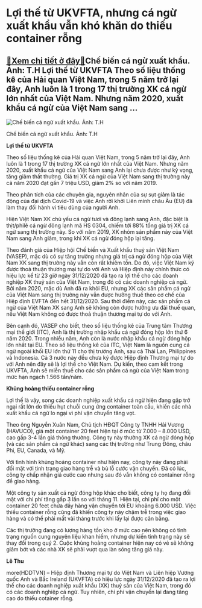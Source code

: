 Lợi thế từ UKVFTA, nhưng cá ngừ xuất khẩu vẫn khó khăn do thiếu container rỗng
==============================================================================

[:gift:Xem chi tiết ở đây:gift:](https://hddtvn.com/loi-the-tu-ukvfta-nhung-ca-ngu-xuat-khau-van-kho-khan-do-thieu-container-rong/)Chế biến cá ngừ xuất khẩu. Ảnh: T.H Lợi thế từ UKVFTA Theo số liệu thống kê của Hải quan Việt Nam, trong 5 năm trở lại đây, Anh luôn là 1 trong 17 thị trường XK cá ngừ lớn nhất của Việt Nam. Nhưng năm 2020, xuất khẩu cá ngừ của Việt Nam sang …
---------------------------------------------------------------------------------------------------------------------------------------------------------------------------------------------------------------------------------------------------





![Chế biến cá ngừ xuất khẩu. Ảnh: T.H](https://hddtvn.com/wp-content/uploads/2021/02/60431202.jpg "Chế biến cá ngừ xuất khẩu. Ảnh: T.H")


Chế biến cá ngừ xuất khẩu. Ảnh: T.H



**Lợi thế từ UKVFTA**


Theo số liệu thống kê của Hải quan Việt Nam, trong 5 năm trở lại đây, Anh luôn là 1 trong 17 thị trường XK cá ngừ lớn nhất của Việt Nam. Nhưng năm 2020, xuất khẩu cá ngừ của Việt Nam sang Anh lại chưa được như kỳ vọng, tăng giảm thất thường. Giá trị XK cá ngừ của Việt Nam sang thị trường này cả năm 2020 đạt gần 7 triệu USD, giảm 2% so với năm 2019.


Theo phân tích của các chuyên gia, nguyên nhân của sự sụt giảm là tác động của đại dịch Covid-19 và việc Anh rời khởi Liên minh châu Âu (EU) đã làm thay đổi hành vi tiêu dùng của người Anh.


Hiện Việt Nam XK chủ yếu cá ngừ tươi và đông lạnh sang Anh, đặc biệt là thịt/philê cá ngừ đông lạnh mã HS 0304, chiếm tới 88% tổng giá trị XK cá ngừ sang thị trường này. So với năm 2019, XK nhóm sản phẩm này của Việt Nam sang Anh giảm, trong khi XK cá ngừ đóng hộp lại tăng.


Theo đánh giá của Hiệp hội Chế biến và Xuất khẩu thuỷ sản Việt Nam (VASEP), mặc dù có sự tăng trưởng nhưng giá trị cá ngừ đóng hộp của Việt Nam XK sang thị trường này vẫn còn rất khiêm tốn. Do đó, việc Việt Nam ký được thoả thuận thương mại tự do với Anh và Hiệp định này chính thức có hiệu lực kể từ 23 giờ ngày 31/12/2020 đã tạo ra lợi thế cho các doanh nghiệp XK thuỷ sản của Việt Nam, trong đó có các doanh nghiệp cá ngừ. Bởi năm 2020, mặc dù Anh đã ra khỏi EU, nhưng XK các sản phẩm cá ngừ của Việt Nam sang thị trường này vẫn được hưởng thuế theo cơ chế của Hiệp định EVFTA đến hết 31/12/2020. Sau thời điểm này, các sản phẩm cá ngừ của Việt Nam XK sang Anh sẽ không còn được hưởng ưu đãi thuế quan, nếu Việt Nam không có được thoả thuận thương mại tự do với Anh.


Bên cạnh đó, VASEP cho biết, theo số liệu thống kê của Trung tâm Thương mại thế giới (ITC), Anh là thị trường nhập khẩu cá ngừ đóng hộp lớn thứ 6 năm 2020. Trong nhiều năm, Anh còn là nước nhập khẩu cá ngừ đóng hộp lớn nhất tại EU. Theo số liệu thống kê của ITC, Việt Nam là nguồn cung cá ngừ ngoài khối EU lớn thứ 11 cho thị trường Anh, sau cả Thái Lan, Philippines và Indonesia. Cả 3 nước này đều chưa ký được Hiệp định Thương mại tự do với Anh nên đây sẽ là lợi thế cho Việt Nam. Dự kiến, theo cam kết trong UKVFTA, Anh sẽ miễn thuế cho các sản phẩm cá ngừ của Việt Nam trong mức hạn ngạch 1.566 tấn/năm.


**Khủng hoảng thiếu container rỗng**


Lợi thế là vậy, song các doanh nghiệp xuất khẩu cá ngừ hiện đang gặp trở ngại rất lớn do thiếu hụt chuỗi cung ứng container toàn cầu, khiến các nhà xuất khẩu cá ngừ lo ngại vì phí vận chuyển tăng vọt.


Theo ông Nguyễn Xuân Nam, Chủ tịch HĐQT Công ty TNHH Hải Vương (HAVUCO), giá một container 20 feet hiện tại ở mức từ 7.000 – 8.000 USD, cao gấp 3-4 lần giá thông thường. Công ty này thường XK cá ngừ đóng hộp (và các sản phẩm cá ngừ khác) sang các thị trường như Trung Đông, châu Phi, EU, Canada, và Mỹ.


Với tình hình khủng hoảng container như hiện nay, công ty này đang phải đối mặt với tình trạng giao hàng trễ và bù lỗ cước vận chuyển. Đã có lúc, công ty chấp nhận giá cước cao nhưng sau đó vẫn không có container rỗng để giao hàng.


Một công ty sản xuất cá ngừ đóng hộp khác cho biết, công ty họ đang đối mặt với chi phí tăng gấp 3 lần so với tháng 11. Hiện tại, chi phí cho một container 20 feet chứa đầy hàng vận chuyển tới EU khoảng 6.000 USD. Việc thiếu container rỗng cũng đã khiến công ty này chậm trễ trong việc giao hàng và có thể phải mất vài tháng trước khi lấy lại được cân bằng.


Các thị trường đang có lượng hàng tồn kho ở mức cao nên không có tình trạng nguồn cung nguyên liệu khan hiếm, nhưng dự kiến tình trạng này sẽ thay đổi trong quý 2. Cuộc khủng hoảng container hiện nay có vẻ sẽ không giảm bớt và các nhà XK sẽ phải vượt qua làn sóng tăng giá này.




**Lê Thu**



more(HDDTVN) – Hiệp định Thương mại tự do Việt Nam và Liên hiệp Vương quốc Anh và Bắc Ireland (UKVFTA) có hiệu lực ngày 31/12/2020 đã tạo ra lợi thế cho các doanh nghiệp xuất khẩu (XK) thuỷ sản của Việt Nam, trong đó có các doanh nghiệp cá ngừ. Tuy nhiên, chi phí vận chuyển lại đang tăng cao do thiếu cotainer rỗng.


